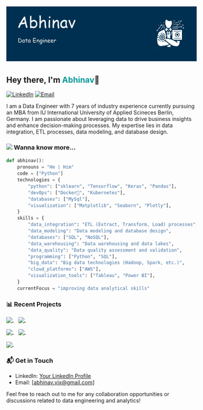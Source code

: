 # ![Abhinav Header](header.png)

## Hey there, I'm <span style="font-size:1em;color: #009999">Abhinav</span>👋

[![LinkedIn](https://img.shields.io/badge/LinkedIn-Connect-blue?logo=linkedin)](https://www.linkedin.com/in/vikabhinav)
[![Email](https://img.shields.io/badge/Email-Send%20a%20Message-red?logo=gmail)](mailto:abhinav.vix@gmail.com)

I am a Data Engineer with 7 years of industry experience currently pursuing an MBA from IU International University of Applied Scineces Berlin, Germany. I am passionate about leveraging data to drive business insights and enhance decision-making processes. My expertise lies in data integration, ETL processes, data modeling, and database design.

### <img src="https://media.giphy.com/media/42tS2cfBtj8Y/giphy.gif" width="50"> Wanna know more...

```python
def abhinav():
    pronouns = "He | Him"
    code = ["Python"]
    technologies = {
        "python": ["sklearn", "Tensorflow", "Keras", "Pandas"],
        "devOps": ["Docker🐳", "Kubernetes"],
        "databases": ["MySql"],
        "visualization": ["Matplotlib", "Seaborn", "Plotly"],
    }
    skills = {
        "data_integration": "ETL (Extract, Transform, Load) processes",
        "data_modeling": "Data modeling and database design",
        "databases": ["SQL", "NoSQL"],
        "data_warehousing": "Data warehousing and data lakes",
        "data_quality": "Data quality assessment and validation",
        "programming": ["Python", "SQL"],
        "big_data": "Big data technologies (Hadoop, Spark, etc.)",
        "cloud_platforms": ["AWS"],
        "visualization_tools": ["Tableau", "Power BI"],
    }
    currentFocus = "improving data analytical skills"

```

### 📊 Recent Projects

<!-- [Project Name 1](link/to/project1): Description of the project and your role.-->

<p>
<a href="https://github.com/vikabhinav/">
  <img align="center" src="https://github-readme-stats.vercel.app/api?username=vikabhinav&show_icons=true&line_height=27&count_private=true&title_color=ffffff&text_color=c9cacc&icon_color=2bbc8a&bg_color=1d1f21" />
</a>&nbsp;&nbsp;

<a href="https://github.com/vikabhinav/">
  <img align="center" src="https://github-readme-stats.vercel.app/api/top-langs?username=vikabhinav&show_icons=true&langs_count=10&layout=compact&count_private=true&title_color=ffffff&text_color=c9cacc&icon_color=2bbc8a&bg_color=1d1f21" />
</a>&nbsp;&nbsp;
</p>

<p>
<a href="https://github.com/vikabhinav/quesion-answer-pairs">
  <img align="center" src="https://github-readme-stats.vercel.app/api/pin?username=vikabhinav&repo=quesion-answer-pairs&show_icons=true&langs_count=10&line_height=27&count_private=true&title_color=ffffff&text_color=c9cacc&icon_color=2bbc8a&bg_color=1d1f21" />
</a>&nbsp;&nbsp;
    
 <a href="https://github.com/vikabhinav/sarcasm_detection">
  <img align="center" src="https://github-readme-stats.vercel.app/api/pin?username=vikabhinav&repo=sarcasm_detection&show_icons=true&langs_count=10&line_height=27&count_private=true&title_color=ffffff&text_color=c9cacc&icon_color=2bbc8a&bg_color=1d1f21" />
</a>&nbsp;&nbsp;

 <p>
<a href="https://github.com/vikabhinav/german_traffic_sign_recognition">
  <img align="center" src="https://github-readme-stats.vercel.app/api/pin?username=vikabhinav&repo=german_traffic_sign_recognition&show_icons=true&langs_count=10&line_height=27&count_private=true&title_color=ffffff&text_color=c9cacc&icon_color=2bbc8a&bg_color=1d1f21" />
</a>&nbsp;&nbsp;
         
         
### 📬 Get in Touch

- LinkedIn: [Your LinkedIn Profile](https://www.linkedin.com/in/vikabhinav/)
- Email: [abhinav.vix@gmail.com]

Feel free to reach out to me for any collaboration opportunities or discussions related to data engineering and analytics!
